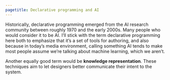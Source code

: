 ```yaml
---
pagetitle: Declarative programming and AI
---
```

Historically, declarative programming emerged from the AI research community between roughly 1970 and the early 2000s.  Many people who would consider it to be AI.  I’ll stick with the term declarative programming here both to emphasize that it’s a set of tools for authoring, and also because in today’s media environment, calling something AI tends to make most people assume we’re talking about machine learning, which we aren’t.

Another equally good term would be **knowledge representation**.  These techniques aim to let designers better communicate their intent to the system.
